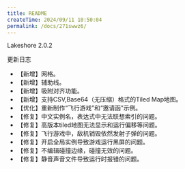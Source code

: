 ```yaml
---
title: README
createTime: 2024/09/11 10:50:04
permalink: /docs/271swwz6/
---
```

Lakeshore 2.0.2

更新日志

* 【新增】网格。
* 【新增】辅助线。
* 【新增】吸附对齐功能。
* 【新增】支持CSV,Base64（无压缩）格式的Tiled Map地图。
* 【优化】重新制作“飞行游戏”和“邀请函”示例。
* 【修复】中文实例名，表达式中无法联想索引的问题。
* 【修复】高版本tiled地图无法显示和运行偏移等问题。
* 【修复】飞行游戏中，敌机销毁依然发射子弹的问题。
* 【修复】开启全局实例导致游戏运行黑屏的问题。
* 【修复】不编辑碰撞边缘，碰撞无效的问题。
* 【修复】静音声音文件导致运行时报错的问题。